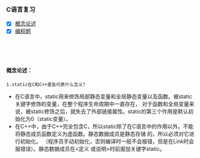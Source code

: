 ### C语言复习
- [x] [概念论述](#概念论述)
- [x] [编程题](#编程题)

<br>
<br>
<br>

#### 概念论述：

	1.static在C和C++里各代表什么含义?
* 在C语言中，static用来修饰局部静态变量和全局静态变量以及函数。被static关键字修饰的变量，在整个程序生命周期中一直存在，
  对于函数和全局变量来说，被static修饰之后，就失去了外部链接属性。static的第三个作用是默认初始化为0（static变量）。
* 在C++中，由于C++完全包含C，所以static除了在C语言中的作用以外，不能将静态成员函数定义为虚函数。静态数据成员是静态存储
  的，所以必须对它进行初始化。 （程序员手动初始化，否则编译时一般不会报错，但是在Link时会报错误）。静态数据成员在<定义
  或说明>时前面加关键字static。

